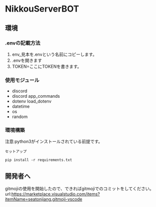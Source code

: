 # NikkouServerBOT
## 環境
### .envの記載方法
1. env_見本を.envという名前にコピーします。
2. .envを開きます
3. TOKEN=ここにTOKENを書きます。
### 使用モジュール
- discord
- discord app_commands
- dotenv load_dotenv
- datetime
- os
- random
### 環境構築
注意:python3がインストールされている前提です。
```
セットアップ

pip install -r requirements.txt
```

## 開発者へ
gitmojiの使用を開始したので、できればgitmojiでのコミットをしてください。
url:https://marketplace.visualstudio.com/items?itemName=seatonjiang.gitmoji-vscode